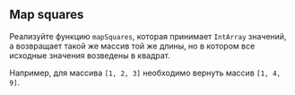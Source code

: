 ## Map squares

Реализуйте функцию `mapSquares`, которая принимает `IntArray` значений, а возвращает такой же массив той же длины, но в котором все исходные значения возведены в квадрат.

Например, для массива `[1, 2, 3]` необходимо вернуть массив `[1, 4, 9]`.
